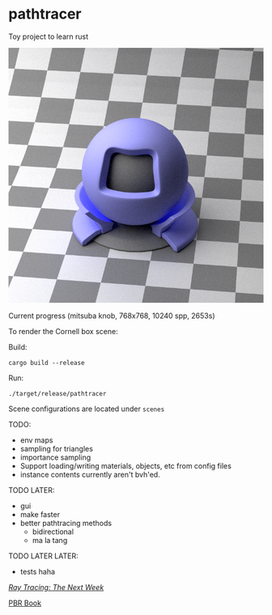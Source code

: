 
# pathtracer

Toy project to learn rust

![cool render](day3.png)

Current progress (mitsuba knob, 768x768, 10240 spp, 2653s)

To render the Cornell box scene:

Build:
```shell
cargo build --release
```
Run:
```shell
./target/release/pathtracer
```

Scene configurations are located under `scenes`

TODO: 
- env maps
- sampling for triangles
- importance sampling
- Support loading/writing materials, objects, etc from config files
- instance contents currently aren't bvh'ed.

TODO LATER: 
- gui
- make faster
- better pathtracing methods
    - bidirectional
    - ma la tang

TODO LATER LATER:
- tests haha


[_Ray Tracing: The Next Week_](https://raytracing.github.io/books/RayTracingTheNextWeek.html)

[PBR Book](https://www.pbr-book.org/4ed/contents)
